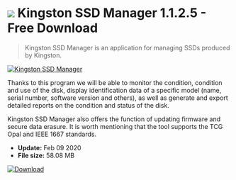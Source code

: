 # ![](https://cdn.softexe.net/static/icon/1/kingston-ssd-manager-8542.png) Kingston SSD Manager 1.1.2.5 - Free Download

> Kingston SSD Manager is an application for managing SSDs produced by Kingston.

[![Kingston SSD Manager](https:https://tse3.mm.bing.net/th?id=OIP.L4BDzGB2XKNFq2mLsrp5WQHaEl&pid=Api)](https://softexe.net/win/disks-files/other/kingston-ssd-manager:hedb.html)

Thanks to this program we will be able to monitor the condition, condition and use of the disk, display identification data of a specific model (name, serial number, software version and others), as well as generate and export detailed reports on the condition and status of the disk. 
 
 Kingston SSD Manager also offers the function of updating firmware and secure data erasure. It is worth mentioning that the tool supports the TCG Opal and IEEE 1667 standards.


- **Update:** Feb 09 2020
- **File size:** 58.08 MB

[![Download](https://cdn.softexe.net/static/img/download.png)](https://softexe.net/win/disks-files/other/kingston-ssd-manager:hedb.html)

